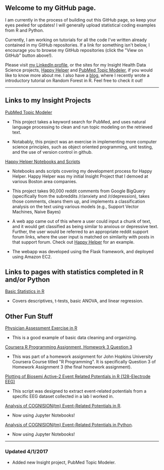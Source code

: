 ## **Welcome to my GitHub page.**

I am currently in the process of building out this GitHub page, so keep your eyes peeled for updates! I will generally upload statistical coding examples from R and Python.

Currently, I am working on tutorials for all the code I've written already contained in my GitHub repositories. If a link for something isn't below, I encourage you to browse my GitHub repositories (click the "View on GitHub" button above!).

Please visit [my LinkedIn profile](https://www.linkedin.com/in/michelle-tat-175542117), or the sites for my Insight Health Data Science projects, [Happy Helper](www.happyhelper.site) and [PubMed Topic Modeler](https://github.com/mjtat/PubMed-Topic-Modeler), if you would like to know more about me. I also have a [blog](https://medium.com/towards-data-science/seeing-the-random-forest-from-the-decision-trees-an-intuitive-explanation-of-random-forest-beaa2d6a0d80), where I recently wrote a introductory tutorial on Random Forest in R. Feel free to check it out!


***
## **Links to my Insight Projects** 

[PubMed Topic Modeler](https://github.com/mjtat/PubMed-Topic-Modeler)
* This project takes a keyword search for PubMed, and uses natural language processing to clean and run topic modeling on the retrieved text.

* Notabably, this project was an exercise in implementing more computer science principles, such as object oriented programming, unit testing, and the use of version control in github.

[Happy Helper Notebooks and Scripts](https://github.com/mjtat/Happy-Helper)
* Notebooks ands scripts covering my development process for Happy Helper. Happy Helper was my initial Insight Project that I demoed at various Boston area companies.

* This project takes 90,000 reddit comments from Google BigQuery (specifically from the subreddits /r/anxiety and /r/depression), takes those comments, cleans them up, and implements a classification analysis on the text using various models (e.g., Support Vector Machines, Naive Bayes)

* A web app came out of this where a user could input a chunk of text, and it would get classified as being similar to anxious or depressive text. Further, the user would be referred to an appropriate reddit support forum links, where the user input is matched on similarity with posts in that support forum. Check out [Happy Helper](www.happyhelper.site) for an example.

* The webapp was developed using the Flask framework, and deployed using Amazon EC2.

## **Links to pages with statistics completed in R and/or Python**

[Basic Statistics in R](https://github.com/mjtat/Basic-Statistics-in-R-Tutorial)
* Covers descriptives, t-tests, basic ANOVA, and linear regression.


## **Other Fun Stuff**
[Physician Assessment Exercise in R](https://mjtat.github.io/Physician-Assessment-Exercise-in-R/)
* This is a good example of basic data cleaning and organizing.

[Coursera R Programming Assignment, Homework 3 Question 3]( https://mjtat.github.io/Coursera-Programming-Assignment-Homework-3-Question-3/)

* This was part of a homework assignment for John Hopkins University Coursera Course titled "R Programming". It is specifically Question 3 of Homework Assignment 3 (the final homework assignment).

[Plotting of Biosemi Active-2 Event Related Potentials in R (128-Electrode EEG)](https://github.com/mjtat/Plotting-Event-Related-Potentials-using-Biosemi-Active-2-128-Electrode-System-Data)

* This script was designed to extract event-related potentials from a specific EEG dataset collected in a lab I worked in.

[Analysis of COGNISION(tm) Event-Related Potentials in R](https://github.com/mjtat/Plotting-event-related-potentials-in-R). 

* Now using Jupyter Notebooks!

[Analysis of COGNISION(tm) Event-Related Potentials in Python](https://github.com/mjtat/Plotting-Event-Related-Potentials-in-Python). 

* Now using Jupyter Notebooks!

***
### Updated 4/1/2017
* Added new Insight project, PubMed Topic Modeler.
